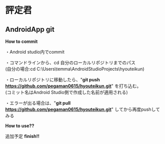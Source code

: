 # 評定君
AndroidApp git
--------------




**How to commit**

・Android studio内でcommit

・コマンドラインから、cd 自分のローカルリポジトリまでのパス<br/>
(自分の場合:cd C:\Users\temma\AndroidStudioProjects\hyouteikun) <br/>

・ローカルリポジトリに移動したら、"**git push https://github.com/pegaman0615/hyouteikun.git**" を打ち込む。 <br/>
(コミット名はAndroid Studio側で作成した名前が適用される) <br/>

・エラーが出る場合は、"**git pull https://github.com/pegaman0615/hyouteikun.git**" してから再度pushしてみる<br/>




**How to use??**


追加予定
**finish!!**


